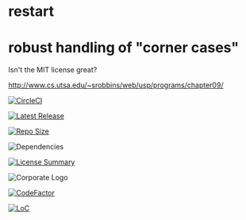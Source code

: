 # restart
robust handling of "corner cases"
==========
Isn't the MIT license great?

<http://www.cs.utsa.edu/~srobbins/web/usp/programs/chapter09/>

[![CircleCI](https://img.shields.io/circleci/build/github/InnovAnon-Inc/restart?color=%23FF1100&logo=InnovAnon%2C%20Inc.&logoColor=%23FF1133&style=plastic)](https://circleci.com/gh/InnovAnon-Inc/restart)

[![Latest Release](https://img.shields.io/github/commits-since/InnovAnon-Inc/restart/latest?color=%23FF1100&include_prereleases&logo=InnovAnon%2C%20Inc.&logoColor=%23FF1133&style=plastic)](https://github.com/InnovAnon-Inc/restart/releases/latest)

[![Repo Size](https://img.shields.io/github/repo-size/InnovAnon-Inc/restart?color=%23FF1100&logo=InnovAnon%2C%20Inc.&logoColor=%23FF1133&style=plastic)](https://github.com/InnovAnon-Inc/restart)

![Dependencies](https://img.shields.io/librariesio/github/InnovAnon-Inc/restart?color=%23FF1100&style=plastic)

[![License Summary](https://img.shields.io/github/license/InnovAnon-Inc/restart?color=%23FF1100&label=Free%20Code%20for%20a%20Free%20World%21&logo=InnovAnon%2C%20Inc.&logoColor=%23FF1133&style=plastic)](https://tldrlegal.com/license/unlicense#summary)

![Corporate Logo](https://i.imgur.com/UD8y4Is.gif)

[![CodeFactor](https://www.codefactor.io/repository/github/InnovAnon-Inc/restart/badge)](https://www.codefactor.io/repository/github/InnovAnon-Inc/restart)

[![LoC](https://tokei.rs/b1/github/InnovAnon-Inc/restart?category=code)](https://github.com/InnovAnon-Inc/restart)

